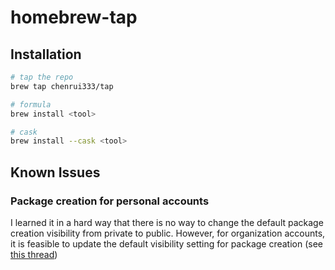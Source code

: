 # homebrew-tap

## Installation

```bash
# tap the repo
brew tap chenrui333/tap

# formula
brew install <tool>

# cask
brew install --cask <tool>
```

## Known Issues

### Package creation for personal accounts

I learned it in a hard way that there is no way to change the default package creation visibility from private to public.
However, for organization accounts, it is feasible to update the default visibility setting for package creation (see [this thread](https://github.com/orgs/community/discussions/65931#discussioncomment-7613551))
